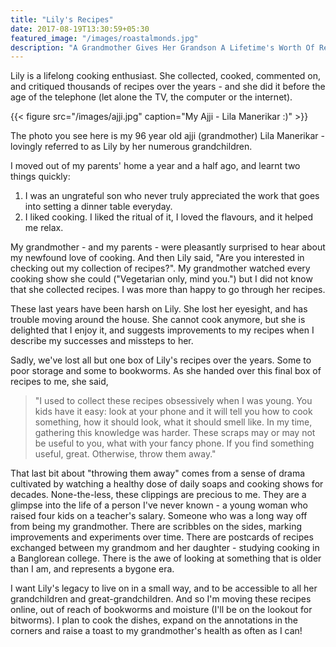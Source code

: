 ```yaml
---
title: "Lily's Recipes"
date: 2017-08-19T13:30:59+05:30
featured_image: "/images/roastalmonds.jpg"
description: "A Grandmother Gives Her Grandson A Lifetime's Worth Of Recipes."
---
```


Lily is a lifelong cooking enthusiast. She collected, cooked,
commented on, and critiqued thousands of recipes over the years - and
she did it before the age of the telephone (let alone the TV, the
computer or the internet).

{{< figure src="/images/ajji.jpg" caption="My Ajji - Lila Manerikar :)" >}}

The photo you see here is my 96 year old ajji (grandmother) Lila
Manerikar - lovingly referred to as Lily by her numerous
grandchildren.

I moved out of my parents' home a year and a half ago, and learnt two
things quickly:

1. I was an ungrateful son who never truly appreciated the work that
   goes into setting a dinner table everyday.
2. I liked cooking. I liked the ritual of it, I loved the flavours,
   and it helped me relax.

My grandmother - and my parents - were pleasantly surprised to hear
about my newfound love of cooking. And then Lily said, "Are you
interested in checking out my collection of recipes?". My grandmother
watched every cooking show she could ("Vegetarian only, mind you.")
but I did not know that she collected recipes. I was more than happy
to go through her recipes.

These last years have been harsh on Lily. She lost her eyesight, and
has trouble moving around the house. She cannot cook anymore, but she
is delighted that I enjoy it, and suggests improvements to my recipes
when I describe my successes and missteps to her.

Sadly, we've lost all but one box of Lily's recipes over the years.
Some to poor storage and some to bookworms. As she handed over this
final box of recipes to me, she said,

> "I used to collect these recipes obsessively when I was young. You
> kids have it easy: look at your phone and it will tell you how to
> cook something, how it should look, what it should smell like. In my
> time, gathering this knowledge was harder. These scraps may or may
> not be useful to you, what with your fancy phone. If you find
> something useful, great. Otherwise, throw them away."

That last bit about "throwing them away" comes from a sense of drama
cultivated by watching a healthy dose of daily soaps and cooking shows
for decades. None-the-less, these clippings are precious to me. They
are a glimpse into the life of a person I've never known - a young
woman who raised four kids on a teacher's salary. Someone who was a
long way off from being my grandmother. There are scribbles on the
sides, marking improvements and experiments over time. There are
postcards of recipes exchanged between my grandmom and her daughter -
studying cooking in a Banglorean college. There is the awe of looking
at something that is older than I am, and represents a bygone era.

I want Lily's legacy to live on in a small way, and to be accessible
to all her grandchildren and great-grandchildren. And so I'm moving
these recipes online, out of reach of bookworms and moisture (I'll be
on the lookout for bitworms). I plan to cook the dishes, expand on the
annotations in the corners and raise a toast to my grandmother's
health as often as I can!
